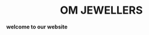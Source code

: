 <html>
<head>
<h1><center> OM JEWELLERS</center></h1>
</head>
<body>
 <b> welcome to our website </b>
 


</body>
